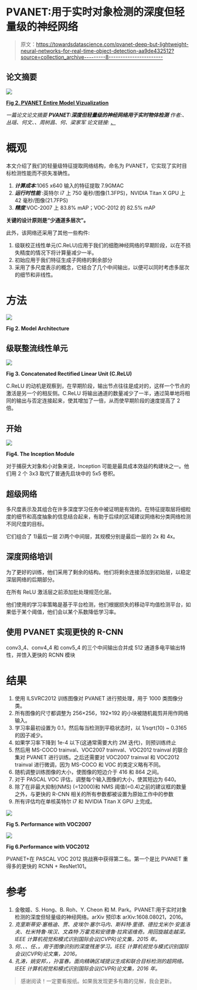 # PVANET:用于实时对象检测的深度但轻量级的神经网络

> 原文：<https://towardsdatascience.com/pvanet-deep-but-lightweight-neural-networks-for-real-time-object-detection-aa9de432512?source=collection_archive---------8----------------------->

## 论文摘要

![](img/db5764303b75c39a804bd527b39532fa.png)

[**Fig 2\. PVANET Entire Model Vizualization**](https://www.bbsmax.com/A/A2dmV1kgze/)

*一篇论文论文摘要* ***PVANET:深度但轻量级的神经网络用于实时物体检测*** *作者:、丛瑶、何文、、周树昌、何、梁家军
论文链接:* [*、*](https://arxiv.org/pdf/1608.08021.pdf)

# 概观

本文介绍了我们的轻量级特征提取网络结构，命名为 PVANET，它实现了实时目标检测性能而不损失准确性。

1.  ***计算成本***:1065 x640 输入的特征提取 7.9GMAC
2.  ***运行时性能*** :英特尔 i7 上 750 毫秒/图像(1.3FPS)，NVIDIA Titan X GPU 上 42 毫秒/图像(21.7FPS)
3.  ***精度***:VOC-2007 上 83.8% mAP；VOC-2012 的 82.5% mAP

**关键的设计原则是“少通道多层次”。**

此外，该网络还采用了其他一些构件:

1.  级联校正线性单元(C.ReLU)应用于我们的细胞神经网络的早期阶段，以在不损失精度的情况下将计算量减少一半。
2.  初始应用于我们特征生成子网络的剩余部分
3.  采用了多尺度表示的概念，它结合了几个中间输出，以便可以同时考虑多层次的细节和非线性。

# 方法

![](img/55ade68b2c352e2c74541428a79022d9.png)

**Fig 2\. Model Architecture**

## 级联整流线性单元

![](img/dbba45f774928be93934f306e24a8e9c.png)

**Fig 3\. Concatenated Rectified Linear Unit (C.ReLU)**

C.ReLU 的动机是观察到，在早期阶段，输出节点往往是成对的，这样一个节点的激活是另一个的相反侧。C.ReLU 将输出通道的数量减少了一半，通过简单地将相同的输出与否定连接起来，使其增加了一倍，从而使早期阶段的速度提高了 2 倍。

## 开始

![](img/9d6435bf1eb040ef04f9819141a6a9b7.png)

**Fig4\. The Inception Module**

对于捕获大对象和小对象来说，Inception 可能是最具成本效益的构建块之一。他们用 2 个 3x3 取代了普通先启块中的 5x5 卷积。

## 超级网络

多尺度表示及其组合在许多深度学习任务中被证明是有效的。在特征提取层将细粒度的细节和高度抽象的信息结合起来，有助于后续的区域建议网络和分类网络检测不同尺度的目标。

它们组合了
1)最后一层
2)两个中间层，其规模分别是最后一层的 2x 和 4x。

## 深度网络培训

为了更好的训练，他们采用了剩余的结构。他们将剩余连接添加到初始层，以稳定深层网络的后期部分。

在所有 ReLU 激活层之前添加批处理规范化层。

他们使用的学习率策略是基于平台检测，他们根据损失的移动平均值检测平台，如果低于某个阈值，他们会以某个系数降低学习率。

## 使用 PVANET 实现更快的 R-CNN

conv3_4、conv4_4 和 conv5_4 的三个中间输出合并成 512 通道多电平输出特性，并馈入更快的 RCNN 模块

# 结果

1.  使用 ILSVRC2012 训练图像对 PVANET 进行预处理，用于 1000 类图像分类。
2.  所有图像的尺寸都调整为 256×256，192×192 的小块被随机裁剪并用作网络输入。
3.  学习率最初设置为 0.1，然后每当检测到平稳状态时，以 1/sqrt(10) ~ 0.3165 的因子减少。
4.  如果学习率下降到 1e-4 以下(这通常需要大约 2M 迭代)，则预训练终止
5.  然后用 MS-COCO trainval、VOC2007 trainval、VOC2012 trainval 的联合集对 PVANET 进行训练。之后还需要对 VOC2007 trainval 和 VOC2012 trainval 进行微调，因为 MS-COCO 和 VOC 的类定义略有不同。
6.  随机调整训练图像的大小，使图像的短边介于 416 和 864 之间。
7.  对于 PASCAL VOC 评估，调整每个输入图像的大小，使其短边为 640。
8.  除了在非最大抑制(NMS) (=12000)和 NMS 阈值(=0.4)之前的建议框的数量之外，与更快的 R-CNN 相关的所有参数都被设置为原始工作中的参数
9.  所有评估均在单核英特尔 i7 和 NVIDIA Titan X GPU 上完成。

![](img/4ebb4539990c08d4f0f7db6abf5aef84.png)

**Fig 5\. Performance with VOC2007**

![](img/a8091479ec53d10293285fde6084fc47.png)

**Fig 6.Performance with VOC2012**

PVANET+在 PASCAL VOC 2012 挑战赛中获得第二名。第一个是比 PVANET 重得多的更快的 RCNN + ResNet101。

# 参考

1.  金敬姬、S. Hong、B. Roh、Y. Cheon 和 M. Park。PVANET:用于实时对象检测的深度但轻量级的神经网络。arXiv 预印本 arXiv:1608.08021，2016。
2.  *克里斯蒂安·塞格迪、贾、皮埃尔·塞尔马内、斯科特·里德、德拉戈米尔·安盖洛夫、杜米特鲁·埃汉、文森特·万霍克和安德鲁·拉宾诺维奇。用回旋越走越深。IEEE 计算机视觉和模式识别国际会议(CVPR)论文集，2015 年。*
3.  *何、、、任、。用于图像识别的深度残差学习。IEEE 计算机视觉与模式识别国际会议(CVPR)论文集，2016。*
4.  *孔涛，姚安邦，，孙富春。面向精确区域提议生成和联合目标检测的超网络。IEEE 计算机视觉和模式识别国际会议(CVPR)论文集，2016 年。*

> 感谢阅读！一定要看报纸。如果我发现更多有趣的见解，我会更新。